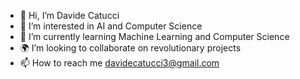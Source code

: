 - 👋 Hi, I’m Davide Catucci
- 🧐 I’m interested in AI and Computer Science
- 🌱 I’m currently learning Machine Learning and Computer Science
- 🌍 I’m looking to collaborate on revolutionary projects
- 📫 How to reach me davidecatucci3@gmail.com

<!---
davidecatucci3/davidecatucci3 is a ✨ special ✨ repository because its `README.md` (this file) appears on your GitHub profile.
You can click the Preview link to take a look at your changes.
--->

